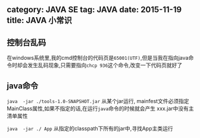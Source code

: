 category: JAVA SE
tag: JAVA
date: 2015-11-19
title: JAVA 小常识
---

## 控制台乱码
在windows系统里,我的cmd控制台的代码页是`65001(UTF)`,但是当我在指向java命令时却会发生乱码现象,只需要指向`chcp 936`这个命令,改变一下代码页就好了

## java命令
`java  -jar ./tools-1.0-SNAPSHOT.jar` 从某个jar运行, mainfest文件必须指定MainClass属性,如果不指定的话,在运行`java`命令的时候就会产生 xxx.jar中没有主清单属性

`java  -jar ./ App` 从指定的classpath下所有的jar中,寻找App主类运行